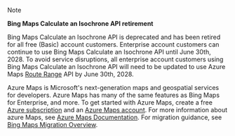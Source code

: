 > [!NOTE]
> **Bing Maps Calculate an Isochrone API retirement**
>
> Bing Maps Calculate an Isochrone API is deprecated and has been retired for all free (Basic) account customers. Enterprise account customers can continue to use Bing Maps Calculate an Isochrone API until June 30th, 2028. To avoid service disruptions, all enterprise account customers using Bing Maps Calculate an Isochrone API will need to be updated to use Azure Maps [Route Range](/rest/api/maps/route/post-route-range) API by June 30th, 2028.
>
> Azure Maps is Microsoft's next-generation maps and geospatial services for developers. Azure Maps has many of the same features as Bing Maps for Enterprise, and more. To get started with Azure Maps, create a free [Azure subscription](https://azure.microsoft.com/free) and an [Azure Maps account](/azure/azure-maps/how-to-manage-account-keys#create-a-new-account). For more information about azure Maps, see [Azure Maps Documentation](/azure/azure-maps/). For migration guidance, see [Bing Maps Migration Overview](/azure/azure-maps/migrate-bing-maps-overview).
